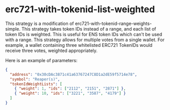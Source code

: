 # erc721-with-tokenid-list-weighted

This strategy is a modification of erc721-with-tokenid-range-weights-simple. This strategy takes token IDs instead of a range, and each list of token IDs is weighted. This is useful for ENS token IDs which can't be used with a range. 
This strategy allows for multiple votes from a single wallet. For example, a wallet containing three whitelisted ERC721 TokenIDs would receive three votes, weighted appropriately.

Here is an example of parameters:

```json
{
  "address": "0x30cDAc3871c41a63767247C8D1a2dE59f5714e78",
  "symbol": "Reaper(s)",
  "tokenIdWeightLists": [
    { "weight": 1, "ids": ["2112", "2151", "2871"] },
    { "weight": 10, "ids": ["3221", "3587", "4179"] }
  ]
}
```
